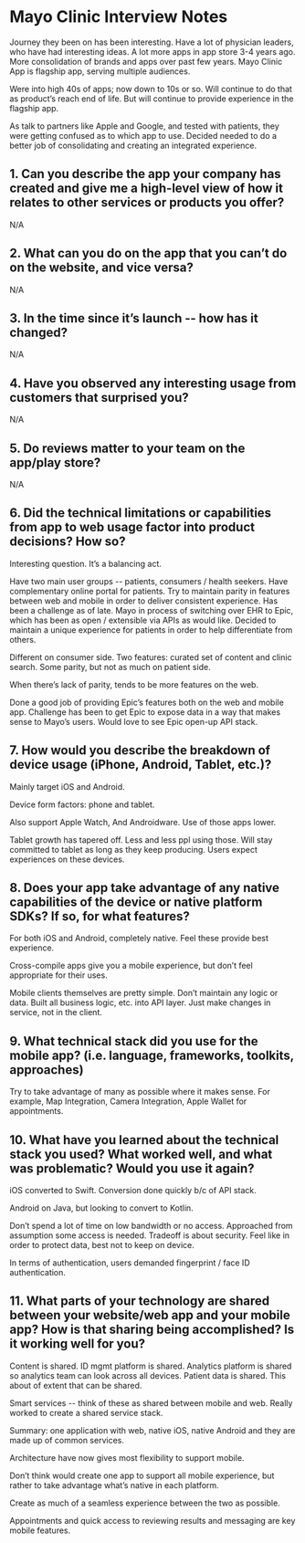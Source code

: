 # Mayo Clinic Interview Notes

Journey they been on has been interesting. Have a lot of physician leaders, who have had interesting ideas. A lot more apps in app store 3-4 years ago. More consolidation of brands and apps over past few years. Mayo Clinic App is flagship app, serving multiple audiences.

Were into high 40s of apps; now down to 10s or so. Will continue to do that as product’s reach end of life. But will continue to provide experience in the flagship app.

As talk to partners like Apple and Google, and tested with patients, they were getting confused as to which app to use. Decided needed to do a better job of consolidating and creating an integrated experience.

## 1. Can you describe the app your company has created and give me a high-level view of how it relates to other services or products you offer?

N/A

## 2. What can you do on the app that you can’t do on the website, and vice versa?

N/A

## 3. In the time since it’s launch -- how has it changed?

N/A

## 4. Have you observed any interesting usage from customers that surprised you?

N/A

## 5. Do reviews matter to your team on the app/play store?

N/A

## 6. Did the technical limitations or capabilities from app to web usage factor into product decisions? How so?

Interesting question. It’s a balancing act.

Have two main user groups -- patients, consumers / health seekers. Have complementary online portal for patients. Try to maintain parity in features between web and mobile in order to deliver consistent experience. Has been a challenge as of late. Mayo in process of switching over EHR to Epic, which has been as open / extensible via APIs as would like. Decided to maintain a unique experience for patients in order to help differentiate from others.

Different on consumer side. Two features: curated set of content and clinic search. Some parity, but not as much on patient side.

When there’s lack of parity, tends to be more features on the web.

Done a good job of providing Epic’s features both on the web and mobile app. Challenge has been to get Epic to expose data in a way that makes sense to Mayo’s users. Would love to see Epic open-up API stack.

## 7. How would you describe the breakdown of device usage (iPhone, Android, Tablet, etc.)?

Mainly target iOS and Android.

Device form factors: phone and tablet.

Also support Apple Watch, And Androidware. Use of those apps lower.

Tablet growth has tapered off. Less and less ppl using those. Will stay committed to tablet as long as they keep producing. Users expect experiences on these devices.

## 8. Does your app take advantage of any native capabilities of the device or native platform SDKs? If so, for what features?

For both iOS and Android, completely native. Feel these provide best experience.

Cross-compile apps give you a mobile experience, but don’t feel appropriate for their uses.

Mobile clients themselves are pretty simple. Don’t maintain any logic or data. Built all business logic, etc. into API layer. Just make changes in service, not in the client.

## 9. What technical stack did you use for the mobile app? (i.e. language, frameworks, toolkits, approaches)

Try to take advantage of many as possible where it makes sense. For example, Map Integration, Camera Integration, Apple Wallet for appointments.

## 10. What have you learned about the technical stack you used? What worked well, and what was problematic? Would you use it again?

iOS converted to Swift. Conversion done quickly b/c of API stack.

Android on Java, but looking to convert to Kotlin.

Don’t spend a lot of time on low bandwidth or no access. Approached from assumption some access is needed. Tradeoff is about security. Feel like in order to protect data, best not to keep on device.

In terms of authentication, users demanded fingerprint / face ID authentication.

## 11. What parts of your technology are shared between your website/web app and your mobile app? How is that sharing being accomplished? Is it working well for you?

Content is shared. ID mgmt platform is shared. Analytics platform is shared so analytics team can look across all devices. Patient data is shared. This about of extent that can be shared.

Smart services -- think of these as shared between mobile and web. Really worked to create a shared service stack.

Summary: one application with web, native iOS, native Android and they are made up of common services.

Architecture have now gives most flexibility to support mobile.

Don’t think would create one app to support all mobile experience, but rather to take advantage what’s native in each platform.

Create as much of a seamless experience between the two as possible.

Appointments and quick access to reviewing results and messaging are key mobile features.
